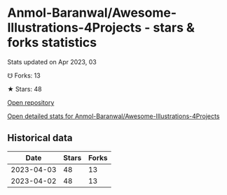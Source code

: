# Anmol-Baranwal/Awesome-Illustrations-4Projects - stars & forks statistics

Stats updated on Apr 2023, 03

☋ Forks: 13

★ Stars: 48

[Open repository](https://github.com/Anmol-Baranwal/Awesome-Illustrations-4Projects)

[Open detailed stats for Anmol-Baranwal/Awesome-Illustrations-4Projects](https://reviewgithub.com/rep/Anmol-Baranwal/Awesome-Illustrations-4Projects)

## Historical data
| Date | Stars | Forks |
|------|-------|-------|
| 2023-04-03 | 48 | 13 | 
| 2023-04-02 | 48 | 13 | 

